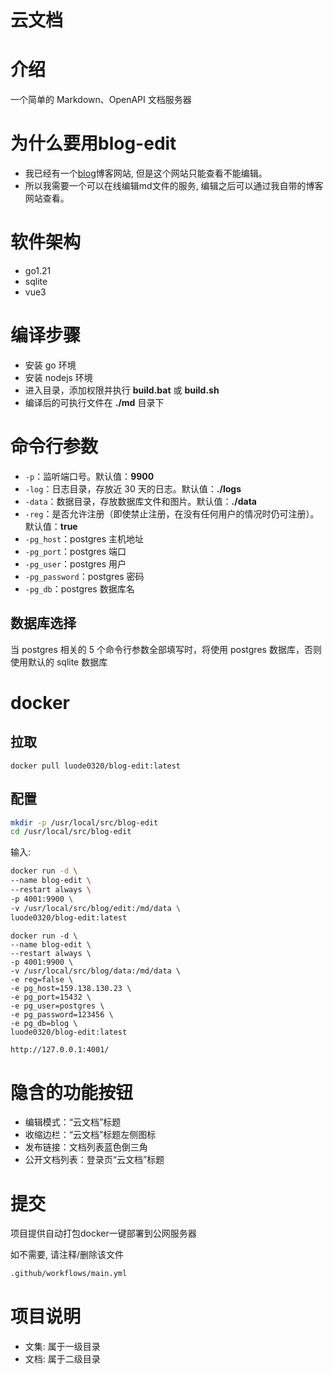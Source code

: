 # 云文档

# 介绍

一个简单的 Markdown、OpenAPI 文档服务器

# 为什么要用blog-edit

- 我已经有一个[blog](https://blog.luode.vip/)博客网站, 但是这个网站只能查看不能编辑。
- 所以我需要一个可以在线编辑md文件的服务, 编辑之后可以通过我自带的博客网站查看。

# 软件架构

- go1.21
- sqlite
- vue3

# 编译步骤

- 安装 go 环境
- 安装 nodejs 环境
- 进入目录，添加权限并执行 **build.bat** 或 **build.sh**
- 编译后的可执行文件在 **./md** 目录下

# 命令行参数

- `-p`：监听端口号。默认值：**9900**
- `-log`：日志目录，存放近 30 天的日志。默认值：**./logs**
- `-data`：数据目录，存放数据库文件和图片。默认值：**./data**
- `-reg`：是否允许注册（即使禁止注册，在没有任何用户的情况时仍可注册）。默认值：**true**
- `-pg_host`：postgres 主机地址
- `-pg_port`：postgres 端口
- `-pg_user`：postgres 用户
- `-pg_password`：postgres 密码
- `-pg_db`：postgres 数据库名

## 数据库选择

当 postgres 相关的 5 个命令行参数全部填写时，将使用 postgres 数据库，否则使用默认的 sqlite 数据库

# docker
## 拉取

```
docker pull luode0320/blog-edit:latest
```

## 配置

```sh
mkdir -p /usr/local/src/blog-edit
cd /usr/local/src/blog-edit
```

输入:

```sh
docker run -d \
--name blog-edit \
--restart always \
-p 4001:9900 \
-v /usr/local/src/blog/edit:/md/data \
luode0320/blog-edit:latest
```

```shell
docker run -d \
--name blog-edit \
--restart always \
-p 4001:9900 \
-v /usr/local/src/blog/data:/md/data \
-e reg=false \
-e pg_host=159.138.130.23 \
-e pg_port=15432 \
-e pg_user=postgres \
-e pg_password=123456 \
-e pg_db=blog \
luode0320/blog-edit:latest
```

```sh
http://127.0.0.1:4001/
```

# 隐含的功能按钮

- 编辑模式：“云文档”标题
- 收缩边栏：“云文档”标题左侧图标
- 发布链接：文档列表蓝色倒三角
- 公开文档列表：登录页“云文档”标题


# 提交

项目提供自动打包docker一键部署到公网服务器

如不需要, 请注释/删除该文件
```txt
.github/workflows/main.yml
```

# 项目说明

- 文集: 属于一级目录
- 文档: 属于二级目录